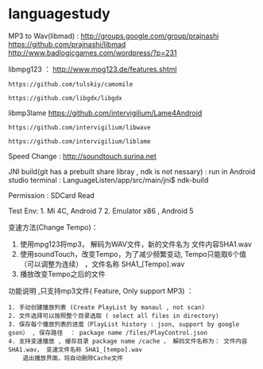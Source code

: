 # languagestudy

MP3 to Wav(libmad) :
    http://groups.google.com/group/prajnashi
    https://github.com/prajnashi/libmad
    http://www.badlogicgames.com/wordpress/?p=231

  libmpg123 ：
    http://www.mpg123.de/features.shtml
    
    https://github.com/tulskiy/camomile
    
    https://github.com/libgdx/libgdx
    

  libmp3lame
    https://github.com/intervigilium/Lame4Android
    
    https://github.com/intervigilium/libwave
    
    https://github.com/intervigilium/liblame
    

Speed Change :
    http://soundtouch.surina.net


JNI build(git has a prebuilt share libray , ndk is not nessary) :
    run in Android studio terminal : LanguageListen/app/src/main/jni$ ndk-build

Permission :
    SDCard Read 

Test Env:
    1. Mi 4C, Android 7
    2. Emulator x86 , Android 5

变速方法(Change Tempo)：
   1. 使用mpg123将mp3， 解码为WAV文件，新的文件名为 文件内容SHA1.wav
   2. 使用soundTouch，改变Tempo，为了减少频繁变动, Tempo只能取6个值（可以调整为连续） ，文件名称 SHA1_[Tempo].wav
   3. 播放改变Tempo之后的文件
   
功能说明 ,只支持mp3文件( Feature, Only support MP3) ：

    1. 手动创建播放列表 (Create PlayList by manaul , not scan)
    2. 文件选择可以按照整个目录选取 ( select all files in directory)
    3. 保存每个播放列表的进度（PlayList history : json, support by google gson） , 保存路径  ： package name /files/PlayControl.json
    4. 支持变速播放 , 缓存目录 package name /cache ， 解码文件名称为： 文件内容SHA1.wav， 变速文件名称 SHA1_[tempo].wav
        退出播放界面，将自动删除Cache文件
    
   
   
